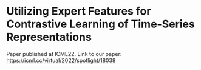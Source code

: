 # Utilizing Expert Features for Contrastive Learning of Time-Series Representations
Paper published at ICML22. Link to our paper: https://icml.cc/virtual/2022/spotlight/18038
